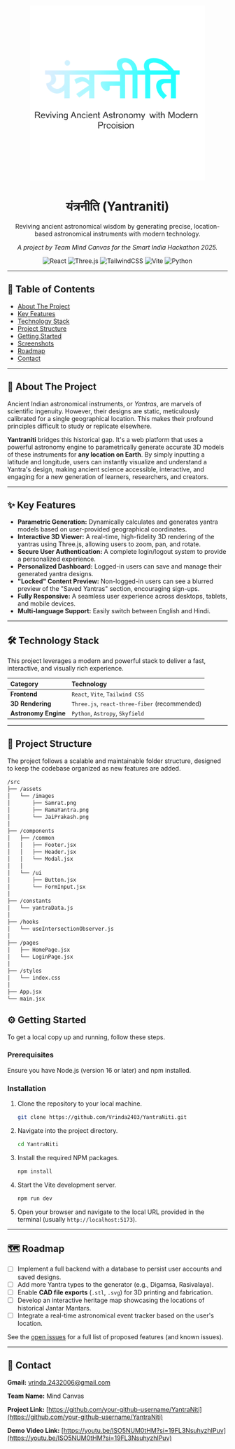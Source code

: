 <div align="center">
 <img src="https://raw.githubusercontent.com/Vrinda2403/YantraNiti/main/YantraNiti/src/assets/YantraNiti_Logo.png" alt="Yantraniti Logo" width="400"/>
  <br/>
  <h1>
    यंत्रनीति (Yantraniti)
  </h1>
  <p>
    Reviving ancient astronomical wisdom by generating precise, location-based astronomical instruments with modern technology.
  </p>
  <p>
    <em>A project by Team Mind Canvas for the Smart India Hackathon 2025.</em>
  </p>
</div>

<div align="center">

![React](https://img.shields.io/badge/react-%2320232a.svg?style=for-the-badge&logo=react&logoColor=%2361DAFB)
![Three.js](https://img.shields.io/badge/threejs-black?style=for-the-badge&logo=three.js&logoColor=white)
![TailwindCSS](https://img.shields.io/badge/tailwindcss-%2338B2AC.svg?style=for-the-badge&logo=tailwind-css&logoColor=white)
![Vite](https://img.shields.io/badge/vite-%23646CFF.svg?style=for-the-badge&logo=vite&logoColor=white)
![Python](https://img.shields.io/badge/python-3670A0?style=for-the-badge&logo=python&logoColor=ffdd54)

</div>

---

## 📖 Table of Contents
* [About The Project](#-about-the-project)
* [Key Features](#-key-features)
* [Technology Stack](#-technology-stack)
* [Project Structure](#-project-structure)
* [Getting Started](#-getting-started)
* [Screenshots](#-screenshots)
* [Roadmap](#-roadmap)
* [Contact](#-contact)

---

## 🚀 About The Project

Ancient Indian astronomical instruments, or *Yantras*, are marvels of scientific ingenuity. However, their designs are static, meticulously calibrated for a single geographical location. This makes their profound principles difficult to study or replicate elsewhere.

**Yantraniti** bridges this historical gap. It's a web platform that uses a powerful astronomy engine to parametrically generate accurate 3D models of these instruments for **any location on Earth**. By simply inputting a latitude and longitude, users can instantly visualize and understand a Yantra's design, making ancient science accessible, interactive, and engaging for a new generation of learners, researchers, and creators.



---

## ✨ Key Features

* **Parametric Generation:** Dynamically calculates and generates yantra models based on user-provided geographical coordinates.
* **Interactive 3D Viewer:** A real-time, high-fidelity 3D rendering of the yantras using Three.js, allowing users to zoom, pan, and rotate.
* **Secure User Authentication:** A complete login/logout system to provide a personalized experience.
* **Personalized Dashboard:** Logged-in users can save and manage their generated yantra designs.
* **"Locked" Content Preview:** Non-logged-in users can see a blurred preview of the "Saved Yantras" section, encouraging sign-ups.
* **Fully Responsive:** A seamless user experience across desktops, tablets, and mobile devices.
* **Multi-language Support:** Easily switch between English and Hindi.

---

## 🛠️ Technology Stack

This project leverages a modern and powerful stack to deliver a fast, interactive, and visually rich experience.

| Category | Technology |
| :--- | :--- |
| **Frontend** | `React`, `Vite`, `Tailwind CSS` |
| **3D Rendering** | `Three.js`, `react-three-fiber` (recommended) |
| **Astronomy Engine** | `Python`, `Astropy`, `Skyfield` |

---

## 📂 Project Structure

The project follows a scalable and maintainable folder structure, designed to keep the codebase organized as new features are added.

```
/src
├── /assets
│   └── /images
│       ├── Samrat.png
│       ├── RamaYantra.png
│       └── JaiPrakash.png
│
├── /components
│   ├── /common
│   │   ├── Footer.jsx
│   │   ├── Header.jsx
│   │   └── Modal.jsx 
│   │
│   └── /ui
│       ├── Button.jsx
│       └── FormInput.jsx
│
├── /constants
│   └── yantraData.js
│
├── /hooks
│   └── useIntersectionObserver.js
│
├── /pages
│   ├── HomePage.jsx
│   └── LoginPage.jsx
│
├── /styles
│   └── index.css
│
├── App.jsx
└── main.jsx

```

## ⚙️ Getting Started

To get a local copy up and running, follow these steps.

### Prerequisites
Ensure you have Node.js (version 16 or later) and npm installed.

### Installation
1.  Clone the repository to your local machine.
    ```sh
    git clone https://github.com/Vrinda2403/YantraNiti.git
    ```
2.  Navigate into the project directory.
    ```sh
    cd YantraNiti
    ```
3.  Install the required NPM packages.
    ```sh
    npm install
    ```
4.  Start the Vite development server.
    ```sh
    npm run dev
    ```
5.  Open your browser and navigate to the local URL provided in the terminal (usually `http://localhost:5173`).

---

## 🗺️ Roadmap

- [ ] Implement a full backend with a database to persist user accounts and saved designs.
- [ ] Add more Yantra types to the generator (e.g., Digamsa, Rasivalaya).
- [ ] Enable **CAD file exports** (`.stl`, `.svg`) for 3D printing and fabrication.
- [ ] Develop an interactive heritage map showcasing the locations of historical Jantar Mantars.
- [ ] Integrate a real-time astronomical event tracker based on the user's location.

See the [open issues](https://github.com/Vrinda2403/YantraNiti/issues) for a full list of proposed features (and known issues).

---

## 📧 Contact
**Gmail:** vrinda.2432006@gmail.com

**Team Name:** Mind Canvas

**Project Link:** [https://github.com/your-github-username/YantraNiti](https://github.com/your-github-username/YantraNiti)

**Demo Video Link:** [https://youtu.be/ISO5NUM0tHM?si=19FL3NsuhyzhIPuv](https://youtu.be/ISO5NUM0tHM?si=19FL3NsuhyzhIPuv)
